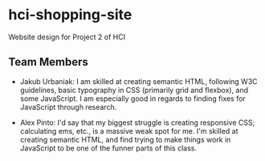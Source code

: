 # hci-shopping-site
Website design for Project 2 of HCI

## Team Members

* Jakub Urbaniak: I am skilled at creating semantic HTML, following W3C guidelines,
  basic typography in CSS (primarily grid and flexbox), and some JavaScript.
  I am especially good in regards to finding fixes for JavaScript through research.

* Alex Pinto: I'd say that my biggest struggle is creating responsive CSS;
  calculating ems, etc., is a massive weak spot for me. I'm skilled at creating semantic HTML,
  and find trying to make things work in JavaScript to be one of the funner parts of this class.
  
